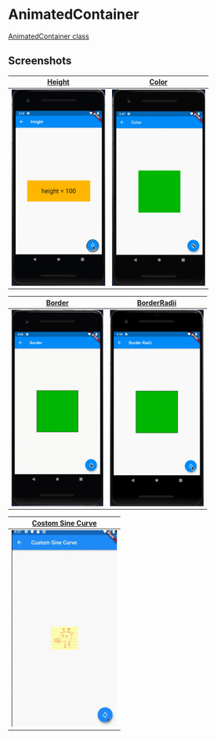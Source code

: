 # AnimatedContainer

[AnimatedContainer class](https://api.flutter.dev/flutter/widgets/AnimatedContainer-class.html)

## Screenshots

|[Height](lib/pages/height.dart)|[Color](lib/pages/color.dart)|
|:-:|:-:|
|<img src="./screenshots/gif/Height.gif" height="400" alt="Screenshot"/>|<img src="./screenshots/gif/Color.gif" height="400" alt="Screenshot"/>|

|[Border](lib/pages/border.dart)|[BorderRadii](lib/pages/border_raddii.dart)|
|:-:|:-:|
|<img src="./screenshots/gif/Border.gif" height="400" alt="Screenshot"/>|<img src="./screenshots/gif/BorderRadii.gif" height="400" alt="Screenshot"/>|


|[Costom Sine Curve](lib/pages/sine_curve.dart)|
|:-:|
|<img src="./screenshots/gif/SineCurve.gif" height="400" alt="Screenshot"/>|

